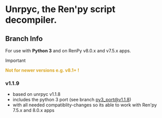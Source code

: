 # Unrpyc, the Ren'py script decompiler.
## Branch Info
For use with **Python 3** and on RenPy v8.0.x and v7.5.x apps.
>[!IMPORTANT]
>**<span style="color: goldenrod">Not for newer versions e.g. v8.1+ !</span>**

### v1.1.9
- based on unrpyc v1.1.8
- includes the python 3 port (see branch [py3_port@v1.1.8](https://github.com/madeddy/unrpyc/tree/py3_port%40v1.1.8))
- with all needed compatiblity-changes so its able to work with Ren'py 7.5.x and 8.0.x apps
